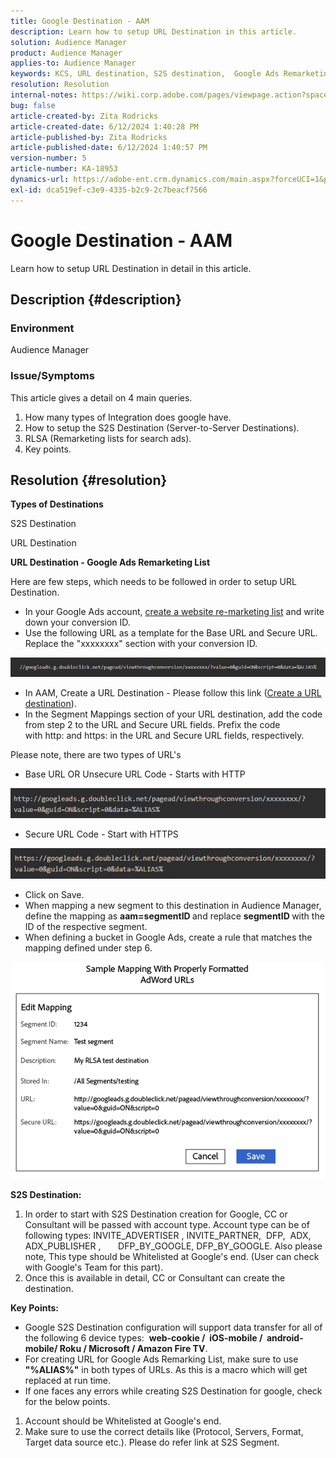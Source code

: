 ```yaml
---
title: Google Destination - AAM
description: Learn how to setup URL Destination in this article.
solution: Audience Manager
product: Audience Manager
applies-to: Audience Manager
keywords: KCS, URL destination, S2S destination,  Google Ads Remarketing List
resolution: Resolution
internal-notes: https://wiki.corp.adobe.com/pages/viewpage.action?spaceKey=MCPI&title=Google+-+AAM+Destination
bug: false
article-created-by: Zita Rodricks
article-created-date: 6/12/2024 1:40:28 PM
article-published-by: Zita Rodricks
article-published-date: 6/12/2024 1:40:57 PM
version-number: 5
article-number: KA-18953
dynamics-url: https://adobe-ent.crm.dynamics.com/main.aspx?forceUCI=1&pagetype=entityrecord&etn=knowledgearticle&id=3da9b051-c128-ef11-840b-000d3a372703
exl-id: dca519ef-c3e9-4335-b2c9-2c7beacf7566
---
```

# Google Destination - AAM


Learn how to setup URL Destination in detail in this article.

## Description {#description}


### Environment

Audience Manager

### Issue/Symptoms

This article gives a detail on 4 main queries.

1. How many types of Integration does google have.
2. How to setup the S2S Destination (Server-to-Server Destinations).
3. RLSA (Remarketing lists for search ads).
4. Key points.



## Resolution {#resolution}


<b>Types of Destinations</b>

S2S Destination

URL Destination

<b>URL Destination - Google Ads Remarketing List</b>

Here are few steps, which needs to be followed in order to setup URL Destination.

- In your Google Ads account, [create a website re-marketing list](https://support.google.com/google-ads/answer/2454064?hl=en) and write down your conversion ID.
- Use the following URL as a template for the Base URL and Secure URL. Replace the "xxxxxxxx" section with your conversion ID.


![](assets/d548e9c4-67aa-ec11-983f-000d3a349120.png)

- In AAM, Create a URL Destination - Please follow this link ([Create a URL destination](https://experienceleague.adobe.com/en/docs/audience-manager/user-guide/features/destinations/custom-destinations/create-url-destination)).
- In the Segment Mappings section of your URL destination, add the code from step 2 to the URL and Secure URL fields. Prefix the code with http: and https: in the URL and Secure URL fields, respectively.


Please note, there are two types of URL's

- Base URL OR Unsecure URL Code - Starts with HTTP


![](assets/d73cf7d9-69aa-ec11-983f-000d3a349523.png)

- Secure URL Code - Start with HTTPS


![](assets/141662e3-69aa-ec11-983f-000d3a349523.png)

- Click on Save.
- When mapping a new segment to this destination in Audience Manager, define the mapping as <b>aam=segmentID </b>and replace <b>segmentID </b>with the ID of the respective segment.
- When defining a bucket in Google Ads, create a rule that matches the mapping defined under step 6.


![](assets/64abac91-6aaa-ec11-983f-000d3a349523.png)

<b>S2S Destination:</b>

1. In order to start with S2S Destination creation for Google, CC or Consultant will be passed with account type. Account type can be of following types: INVITE_ADVERTISER , INVITE_PARTNER,  DFP,  ADX,  ADX_PUBLISHER ,       DFP_BY_GOOGLE, DFP_BY_GOOGLE. Also please note, This type should be Whitelisted at Google's end. (User can check with Google's Team for this part).
2. Once this is available in detail, CC or Consultant can create the destination.


<b>Key Points: </b>

- Google S2S Destination configuration will support data transfer for all of the following 6 device types:  <b>web-cookie /  iOS-mobile /  android-mobile/ Roku / Microsoft / Amazon Fire TV</b>.
- For creating URL for Google Ads Remarking List, make sure to use <b>"%ALIAS%"</b> in both types of URLs. As this is a macro which will get replaced at run time.
- If one faces any errors while creating S2S Destination for google, check for the below points.


1. Account should be Whitelisted at Google's end.
2. Make sure to use the correct details like (Protocol, Servers, Format, Target data source etc.). Please do refer link at S2S Segment.
